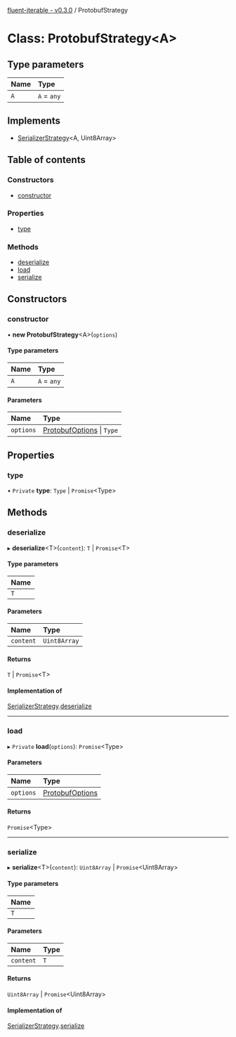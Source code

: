 [fluent-iterable - v0.3.0](../README.md) / ProtobufStrategy

# Class: ProtobufStrategy<A\>

## Type parameters

| Name | Type |
| :------ | :------ |
| `A` | `A` = `any` |

## Implements

- [SerializerStrategy](../interfaces/serializerstrategy.md)<A, Uint8Array\>

## Table of contents

### Constructors

- [constructor](protobufstrategy.md#constructor)

### Properties

- [type](protobufstrategy.md#type)

### Methods

- [deserialize](protobufstrategy.md#deserialize)
- [load](protobufstrategy.md#load)
- [serialize](protobufstrategy.md#serialize)

## Constructors

### constructor

• **new ProtobufStrategy**<A\>(`options`)

#### Type parameters

| Name | Type |
| :------ | :------ |
| `A` | `A` = `any` |

#### Parameters

| Name | Type |
| :------ | :------ |
| `options` | [ProtobufOptions](../interfaces/protobufoptions.md) \| `Type` |

## Properties

### type

• `Private` **type**: `Type` \| `Promise`<Type\>

## Methods

### deserialize

▸ **deserialize**<T\>(`content`): `T` \| `Promise`<T\>

#### Type parameters

| Name |
| :------ |
| `T` |

#### Parameters

| Name | Type |
| :------ | :------ |
| `content` | `Uint8Array` |

#### Returns

`T` \| `Promise`<T\>

#### Implementation of

[SerializerStrategy](../interfaces/serializerstrategy.md).[deserialize](../interfaces/serializerstrategy.md#deserialize)

___

### load

▸ `Private` **load**(`options`): `Promise`<Type\>

#### Parameters

| Name | Type |
| :------ | :------ |
| `options` | [ProtobufOptions](../interfaces/protobufoptions.md) |

#### Returns

`Promise`<Type\>

___

### serialize

▸ **serialize**<T\>(`content`): `Uint8Array` \| `Promise`<Uint8Array\>

#### Type parameters

| Name |
| :------ |
| `T` |

#### Parameters

| Name | Type |
| :------ | :------ |
| `content` | `T` |

#### Returns

`Uint8Array` \| `Promise`<Uint8Array\>

#### Implementation of

[SerializerStrategy](../interfaces/serializerstrategy.md).[serialize](../interfaces/serializerstrategy.md#serialize)
